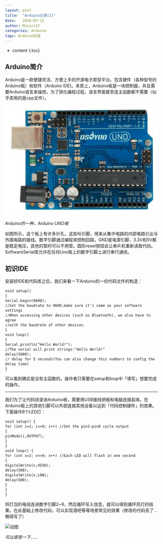 ```yaml
---
layout: post
title:  "Arduino记录[1]"
date:   2018-07-12
author: MinicitY
categories: Arduino
tags: Arduino实验
---
```


* content
{:toc}

## **Arduino简介**

Arduino是一款便捷灵活、方便上手的开源电子原型平台。包含硬件（各种型号的Arduino板）和软件（Arduino IDE)。本质上，Arduino板是一块控制器，并且需要Arduino语言来操控。为了简化编程过程，语言界面甚至连主函数都不需要（似乎库用的是cpp文件）。

![](https://raw.githubusercontent.com/MinicitY/MyImg/master/UNO%E6%9D%BF.jpg)




_Arduino的一种，Arduino UNO板_

如图所示，这个板上有许多针孔，这些叫引脚，用来从集中电路的内部电路引出与外围电路的接线。数字引脚通过编程来控制回路，GND是电源引脚，3.3V和5V都是稳定电压，其他的暂时可以不用管。圆形reset按钮会让单片机重新读取代码。SoftwareSerial库允许在任何Uno板上的数字引脚上进行串行通信。

## **初识IDE**

安装好IDE和代码库之后，我们来看一下Arduino的一份代码文件的构造：

```Arduino
void setup() 
{ 
Serial.begin(9600);
//Set the baudrate to 9600,make sure it's same as your software settings 
//When accessing other devices (such as Bluetooth), we also have to agree 
//with the baudrate of other devices. 
} 
void loop() 
{ 
Serial.println("Hello World!");
//The serial will print strings:"Hello World!" 
delay(5000);
// delay for 5 seconds(You can also change this numbers to config the delay time) 
}
```

可以看到确实是没有主函数的。操作者只需要在setup和loop中「填写」想要完成的操作。

---

我们为了让代码烧录进Arduino板，需要用USB接线把板和电脑连接起来。在Arduino板上的其他引脚可以外部连接其他设备以达到「代码控制硬件」的效果。下面操作8个LED灯：

```Arduino
void setup() { 
for (int i=2; i<=9; i++) //Set the pin2~pin8 cycle output 
{
pinMode(i,OUTPUT);
}
}
void loop() { 
for (int x=2; x<=9; x++) //Each LED will flash in one second 
{
digitalWrite(x,HIGH); 
delay(500); 
digitalWrite(x,LOW); 
delay(500);
} 
} 
}
```

将灯泡的电线连进数字引脚2~9，然后循环写入信息，就可以得到循环亮灯的结果。在此基础上修改代码，可以实现酒吧等等场景常见的效果（修改的代码丢了...懒得写了）

![动图](https://raw.githubusercontent.com/MinicitY/MyImg/master/LEDx8.gif)

_可以感受一下……_

